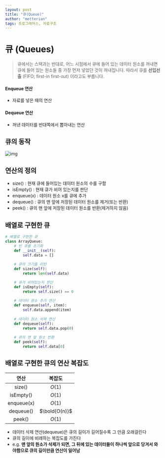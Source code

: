 ```yaml
---
layout: post
title: "큐(Queue)"
author: "metterian"
tags: 프로그래머스, 자료구조
---
```

# 큐 (Queues)

> 큐에서는 스택과는 반대로, 어느 시점에서 큐에 들어 있는 데이터 원소를 꺼내면 큐에 들어 있는 원소들 중 가장 먼저 넣었던 것이 꺼내집니다. 따라서 큐를 **선입선출** (FIFO; first-in first-out) 이라고도 부릅니다.

#### Enqueue 연산

- 자료를 넣은 때의 연산

#### Dequeue 연산

- 꺼낸 데이터를 반대쪽에서 뽑아내는 연산



## 큐의 동작

![img](https://media.vlpt.us/images/inyong_pang/post/d87f5540-24ad-4ee2-bcb4-b6433e72734d/image.png)

## 연산의 정의

- size() : 현재 큐에 들어있는 데이터 원소의 수를 구함
- isEmpty() : 현재 큐가 비어 있는지를 판단
- enqueue(x) : 데이터 원소 x를 큐에 추가
- dequeue() : 큐의 맨 앞에 저장된 데이터 원소를 제거(또는 반환)
- peek() : 큐의 맨 앞에 저장된 데이터 원소를 반환(제거하지 않음)





## 배열로 구현한 큐

```python
# 배열로 구현한 큐
class ArrayQueue:
    # 빈 큐를 초기화
    def __init__(self):
        self.data = []
        
    # 큐의 크기를 리턴
    def size(self):
        return len(self.data)

    # 큐가 비어있는지 판단
    def isEmpty(self):
        return self.size() == 0
    
    # 데이터 원소 추가 연산
    def enqueue(self, item):
        self.data.append(item)
        
    # 데이터 원소 삭제 연산
    def dequeue(self):
        return self.data.pop(0)
    
    # 큐의 맨 앞 원소 반환
    def peek(self):
        return self.data[0]
```





## 배열로 구현한 큐의 연산 복잡도

|    연산    |    복잡도     |
| :--------: | :-----------: |
|   size()   |    $O(1)$     |
| isEmpty()  |    $O(1)$     |
| enqueue(x) |    $O(1)$     |
| dequeue()  | $\bold{O(n)}$ |
|   peek()   |    $O(1)$     |

- 데이터 삭제 연산(dequeue)은 큐의 길이가 길어질수록 그 만큼 오래걸린다
- 큐의 길이에 비례하는 복잡도를 가진다
- e.g. **맨 앞의 원소가 삭제가 되면, 그 뒤에 있는 데이터들이 하나씩 앞으로 당겨서 와야함으로 큐의 길이만큼 연산이 일어남**

